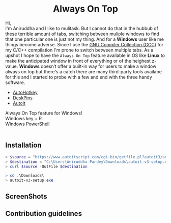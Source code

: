 # <div align="center">Always On Top</div>

Hi,<br/>
I'm Aniruddha and I like to mulitask. But I cannot do that in the hubbub of these terrible amount of tabs, switching between muliple windows to find that one particular one is just not my thing. And for a **Windows** user like me things become adverse. Since I use the <a href="https://gcc.gnu.org/">GNU Compiler Collection (GCC)<a/> for my C/C++ compilation I'm prone to switch between multiple tabs. As a upshot I hope to have the `Always On Top` feature available in OS like **Linux** to make the anticipated window in front of everything or of the heighest z-value. **Windows** doesn’t offer a built-in way for users to make a window always on top but there's a catch there are many third-party tools availabe for this and I started to probe with a few and end with the three handy software.<br/>
- [AutoHotkey](https://autohotkey.com/)
- [DeskPins](https://efotinis.neocities.org/deskpins/)
- [AutoIt](https://www.autoitscript.com/site/autoit/)

Always On Top feature for Windows!<br/>
Windows key + R<br/>
Windows PowerShell<br/>
<br/>



## Installation

```powershell
> $source = "https://www.autoitscript.com/cgi-bin/getfile.pl?autoit3/autoit-v3-setup.exe"
> $destination = "C:\Users\Aniruddha Pandey\Downloads\autoit-v3-setup.exe"
> curl $source -OutFile $destination
```

```powershell
> cd .\Downloads\
> autoit-v3-setup.exe
```

## ScreenShots

## Contribution guidelines
